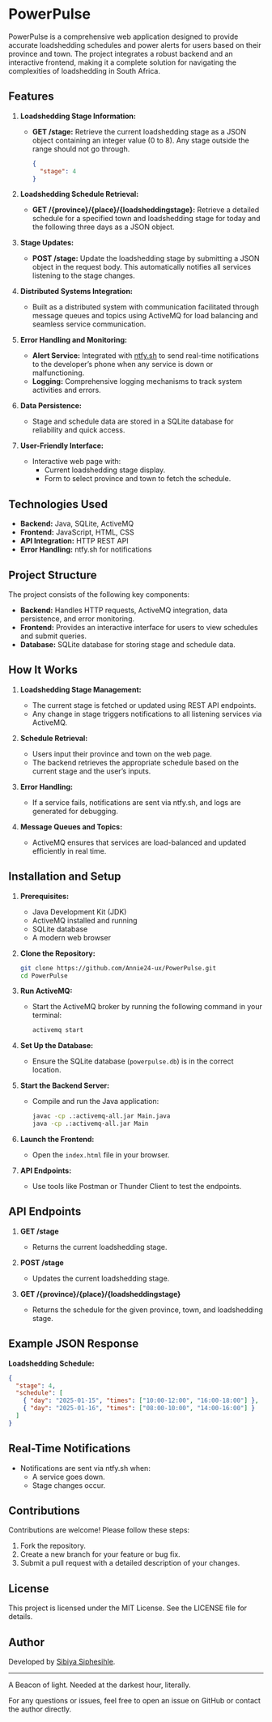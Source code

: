 # PowerPulse

PowerPulse is a comprehensive web application designed to provide accurate loadshedding schedules and power alerts for users based on their province and town. The project integrates a robust backend and an interactive frontend, making it a complete solution for navigating the complexities of loadshedding in South Africa.

## Features

1. **Loadshedding Stage Information:**
    - **GET /stage:** Retrieve the current loadshedding stage as a JSON object containing an integer value (0 to 8). Any stage outside the range should not go through.
      ```json
      {
        "stage": 4
      }
      ```

2. **Loadshedding Schedule Retrieval:**
    - **GET /{province}/{place}/{loadsheddingstage}:** Retrieve a detailed schedule for a specified town and loadshedding stage for today and the following three days as a JSON object.

3. **Stage Updates:**
    - **POST /stage:** Update the loadshedding stage by submitting a JSON object in the request body. This automatically notifies all services listening to the stage changes.

4. **Distributed Systems Integration:**
    - Built as a distributed system with communication facilitated through message queues and topics using ActiveMQ for load balancing and seamless service communication.

5. **Error Handling and Monitoring:**
    - **Alert Service:** Integrated with [ntfy.sh](https://ntfy.sh) to send real-time notifications to the developer’s phone when any service is down or malfunctioning.
    - **Logging:** Comprehensive logging mechanisms to track system activities and errors.

6. **Data Persistence:**
    - Stage and schedule data are stored in a SQLite database for reliability and quick access.

7. **User-Friendly Interface:**
    - Interactive web page with:
        - Current loadshedding stage display.
        - Form to select province and town to fetch the schedule.

## Technologies Used

- **Backend:** Java, SQLite, ActiveMQ
- **Frontend:** JavaScript, HTML, CSS
- **API Integration:** HTTP REST API
- **Error Handling:** ntfy.sh for notifications

## Project Structure

The project consists of the following key components:
- **Backend:** Handles HTTP requests, ActiveMQ integration, data persistence, and error monitoring.
- **Frontend:** Provides an interactive interface for users to view schedules and submit queries.
- **Database:** SQLite database for storing stage and schedule data.

## How It Works

1. **Loadshedding Stage Management:**
    - The current stage is fetched or updated using REST API endpoints.
    - Any change in stage triggers notifications to all listening services via ActiveMQ.

2. **Schedule Retrieval:**
    - Users input their province and town on the web page.
    - The backend retrieves the appropriate schedule based on the current stage and the user’s inputs.

3. **Error Handling:**
    - If a service fails, notifications are sent via ntfy.sh, and logs are generated for debugging.

4. **Message Queues and Topics:**
    - ActiveMQ ensures that services are load-balanced and updated efficiently in real time.

## Installation and Setup

1. **Prerequisites:**
    - Java Development Kit (JDK)
    - ActiveMQ installed and running
    - SQLite database
    - A modern web browser

2. **Clone the Repository:**
   ```bash
   git clone https://github.com/Annie24-ux/PowerPulse.git
   cd PowerPulse
   ```

3. **Run ActiveMQ:**
    - Start the ActiveMQ broker by running the following command in your terminal:
      ```bash
      activemq start
      ```

4. **Set Up the Database:**
    - Ensure the SQLite database (`powerpulse.db`) is in the correct location.

5. **Start the Backend Server:**
    - Compile and run the Java application:
      ```bash
      javac -cp .:activemq-all.jar Main.java
      java -cp .:activemq-all.jar Main
      ```

6. **Launch the Frontend:**
    - Open the `index.html` file in your browser.

7. **API Endpoints:**
    - Use tools like Postman or Thunder Client to test the endpoints.

## API Endpoints

1. **GET /stage**
    - Returns the current loadshedding stage.

2. **POST /stage**
    - Updates the current loadshedding stage.

3. **GET /{province}/{place}/{loadsheddingstage}**
    - Returns the schedule for the given province, town, and loadshedding stage.

## Example JSON Response

**Loadshedding Schedule:**
```json
{
  "stage": 4,
  "schedule": [
    { "day": "2025-01-15", "times": ["10:00-12:00", "16:00-18:00"] },
    { "day": "2025-01-16", "times": ["08:00-10:00", "14:00-16:00"] }
  ]
}
```

## Real-Time Notifications

- Notifications are sent via ntfy.sh when:
    - A service goes down.
    - Stage changes occur.

## Contributions

Contributions are welcome! Please follow these steps:
1. Fork the repository.
2. Create a new branch for your feature or bug fix.
3. Submit a pull request with a detailed description of your changes.

## License

This project is licensed under the MIT License. See the LICENSE file for details.

## Author

Developed by [Sibiya Siphesihle](https://github.com/Annie24-ux).

---
A Beacon of light.
Needed at the darkest hour, literally.

For any questions or issues, feel free to open an issue on GitHub or contact the author directly.